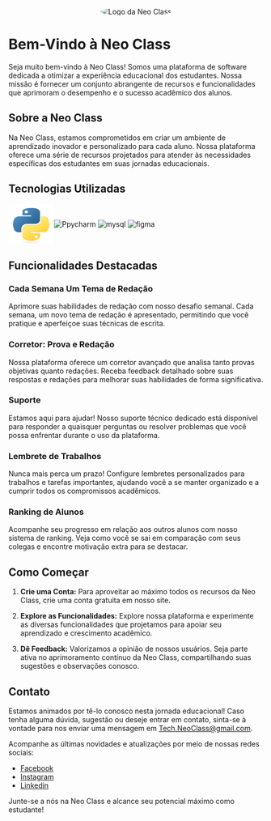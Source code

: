 <p align="center">
  <img src="https://github.com/NeoClassOFC/NeoClassOFC/assets/141865461/d09c6f6f-9aca-4e4a-9ff8-f7bff592100c.png" alt="Logo da Neo Class" width="100" style="border-radius: 50%;">
</p>

# Bem-Vindo à Neo Class

Seja muito bem-vindo à Neo Class! Somos uma plataforma de software dedicada a otimizar a experiência educacional dos estudantes. Nossa missão é fornecer um conjunto abrangente de recursos e funcionalidades que aprimoram o desempenho e o sucesso acadêmico dos alunos.

## Sobre a Neo Class

Na Neo Class, estamos comprometidos em criar um ambiente de aprendizado inovador e personalizado para cada aluno. Nossa plataforma oferece uma série de recursos projetados para atender às necessidades específicas dos estudantes em suas jornadas educacionais.

## Tecnologias Utilizadas

<img align="center" alt="Python" height="80" width="90" src="https://raw.githubusercontent.com/devicons/devicon/master/icons/python/python-original.svg"><img align="center" alt="Ppycharm" height="30" width="40" src="https://cdn.jsdelivr.net/gh/devicons/devicon/icons/pycharm/pycharm-original.svg" /> <img align="center" alt="mysql" height="30" width="40" src="https://cdn.jsdelivr.net/gh/devicons/devicon/icons/mysql/mysql-original.svg" /> <img align="center" alt="figma" height="30" width="40" src="https://cdn.jsdelivr.net/gh/devicons/devicon/icons/figma/figma-original.svg" />
          
          
          
## Funcionalidades Destacadas

### Cada Semana Um Tema de Redação

Aprimore suas habilidades de redação com nosso desafio semanal. Cada semana, um novo tema de redação é apresentado, permitindo que você pratique e aperfeiçoe suas técnicas de escrita.

### Corretor: Prova e Redação

Nossa plataforma oferece um corretor avançado que analisa tanto provas objetivas quanto redações. Receba feedback detalhado sobre suas respostas e redações para melhorar suas habilidades de forma significativa.

### Suporte

Estamos aqui para ajudar! Nosso suporte técnico dedicado está disponível para responder a quaisquer perguntas ou resolver problemas que você possa enfrentar durante o uso da plataforma.

### Lembrete de Trabalhos

Nunca mais perca um prazo! Configure lembretes personalizados para trabalhos e tarefas importantes, ajudando você a se manter organizado e a cumprir todos os compromissos acadêmicos.

### Ranking de Alunos

Acompanhe seu progresso em relação aos outros alunos com nosso sistema de ranking. Veja como você se sai em comparação com seus colegas e encontre motivação extra para se destacar.

## Como Começar

1. **Crie uma Conta:** Para aproveitar ao máximo todos os recursos da Neo Class, crie uma conta gratuita em nosso site.

2. **Explore as Funcionalidades:** Explore nossa plataforma e experimente as diversas funcionalidades que projetamos para apoiar seu aprendizado e crescimento acadêmico.

3. **Dê Feedback:** Valorizamos a opinião de nossos usuários. Seja parte ativa no aprimoramento contínuo da Neo Class, compartilhando suas sugestões e observações conosco.

## Contato

Estamos animados por tê-lo conosco nesta jornada educacional! Caso tenha alguma dúvida, sugestão ou deseje entrar em contato, sinta-se à vontade para nos enviar uma mensagem em [Tech.NeoClass@gmail.com](mailto:Tech.NeoClass@gmail.com).

Acompanhe as últimas novidades e atualizações por meio de nossas redes sociais:

- [Facebook](https://www.facebook.com/neoclass)
- [Instagram](https://www.instagram.com/3informatica_liceu)
- [Linkedin](https://www.inkedin.com/neoclass)

Junte-se a nós na Neo Class e alcance seu potencial máximo como estudante!
